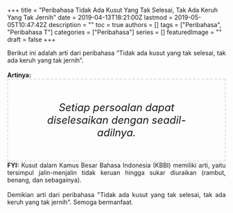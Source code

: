 +++
title = "Peribahasa Tidak Ada Kusut Yang Tak Selesai, Tak Ada Keruh Yang Tak Jernih"
date = 2019-04-13T18:21:00Z
lastmod = 2019-05-05T10:47:42Z
description = ""
toc = true
authors = []
tags = ["Peribahasa", "Peribahasa T"]
categories = ["Peribahasa"]
series = []
featuredImage = ""
draft = false
+++

<div dir="ltr" style="text-align: left;" trbidi="on"><div style="text-align: justify;">Berikut ini adalah arti dari peribahasa “Tidak ada kusut yang tak selesai, tak ada keruh yang tak jernih”.</div><br /><div style="text-align: justify;"><b>Artinya:</b></div><div style="border: 2px dashed #ddd; font-size: 24px; height: auto; margin: 0 auto; padding: 50px; text-align: center; width: auto;"><i>Setiap persoalan dapat diselesaikan dengan seadil-adilnya.</i></div><div style="text-align: justify;"><b>FYI:</b> Kusut dalam Kamus Besar Bahasa Indonesia (KBBI) memiliki arti, yaitu tersimpul jalin-menjalin tidak keruan hingga sukar diuraikan (rambut, benang, dan sebagainya).<br /><br /></div><div style="text-align: justify;">Demikian arti dari peribahasa "Tidak ada kusut yang tak selesai, tak ada keruh yang tak jernih". Semoga bermanfaat.</div></div>
